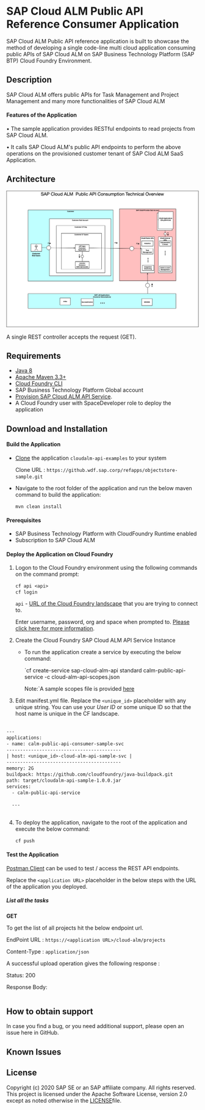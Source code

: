 # SAP Cloud ALM Public API Reference Consumer Application



SAP Cloud ALM Public API reference application is built to showcase the method of developing a single code-line multi cloud application consuming public APIs  of SAP Cloud ALM on SAP Business Technology Platform (SAP BTP) Cloud Foundry Environment.

## Description
SAP Cloud ALM offers public APIs for Task Management and Project Management and many more functionalities of SAP Cloud ALM
#### Features of the Application

•	The sample application provides RESTful endpoints to read projects from SAP Cloud ALM.

•	It calls SAP Cloud ALM's  public API endpoints to perform the above operations on the provisioned customer tenant of SAP Clod ALM SaaS Application. 

## Architecture

![Alt text](./documents/cloud-alm-api-sample-architecture.jpg "Architecture")

A single REST controller accepts the request (GET).


## Requirements
- [Java 8](https://www.oracle.com/technetwork/java/javase/downloads/jdk8-downloads-2133151.html)
- [Apache Maven 3.3+](https://maven.apache.org/download.cgi)
- [Cloud Foundry CLI](https://github.com/cloudfoundry/cli#downloads)
- SAP Business Technology Platform Global account
- [Provision SAP Cloud ALM API Service](https://discovery-center.cloud.sap/#/serviceCatalog/object-store-service). 
- A Cloud Foundry user with SpaceDeveloper role to deploy the application

## Download and Installation

#### Build the Application
- [Clone](https://help.github.com/articles/cloning-a-repository/) the application `cloudalm-api-examples` to your system

   Clone URL :  `https://github.wdf.sap.corp/refapps/objectstore-sample.git`
- Navigate to the root folder of the application and run the below maven command to build the application:
  ```
  mvn clean install
  ```

#### Prerequisites
- SAP Business Technology Platform with CloudFoundry Runtime enabled
- Subscription to SAP Cloud ALM
#### Deploy the Application on Cloud Foundry

  1. Logon to the Cloud Foundry environment using the following commands on the command prompt:
     ```
     cf api <api>
     cf login
     ```
     `api` - [URL of the Cloud Foundry landscape](https://help.sap.com/viewer/65de2977205c403bbc107264b8eccf4b/Cloud/en-US/350356d1dc314d3199dca15bd2ab9b0e.html) that you are trying to connect to.
        
     Enter username, password, org and space when prompted to. [Please click here for more information](https://help.sap.com/viewer/65de2977205c403bbc107264b8eccf4b/Cloud/en-US/75125ef1e60e490e91eb58fe48c0f9e7.html#loio4ef907afb1254e8286882a2bdef0edf4).
    
    
  
  2. Create the Cloud Foundry SAP Cloud ALM API  Service Instance

     - To run the application create a service by executing the below command:

       `cf create-service sap-cloud-alm-api standard calm-public-api-service -c cloud-alm-api-scopes.json
        
        Note:`A sample scopes file is provided [here](https://github.com/SAP-samples/cloud-alm-api-examples/blob/main/applications/calm-api-consumer-java-sample/cloud-alm-api-scopes.json)

     

  3. Edit manifest.yml file. Replace the `<unique_id>` placeholder with any unique string. You can use your *User ID* or some unique ID so that the host name is unique in the CF landscape. 
  ~~~
  
  ---
applications:
- name: calm-public-api-consumer-sample-svc
  ------------------------------------------
 | host: <unique_id>-cloud-alm-api-sample-svc |
  ------------------------------------------
  memory: 2G
  buildpack: https://github.com/cloudfoundry/java-buildpack.git
  path: target/cloudalm-api-sample-1.0.0.jar
  services:
    - calm-public-api-service

    ---
        
  ~~~

  4. To deploy the application, navigate to the root of the application and execute the below command:
     ```
     cf push
     ```

#### Test the Application

[Postman Client](https://www.getpostman.com/apps) can be used to test / access the REST API endpoints.

Replace the `<application URL>` placeholder in the below steps with the URL of the application you deployed. 




##### List all the tasks

<b>GET</b>

To get the list of all projects  hit the below endpoint url.

EndPoint URL :   `https://<application URL>/cloud-alm/projects`

Content-Type : `application/json`

A successful upload operation gives the following response :

Status: 200

Response Body:
~~~

~~~

## How to obtain support

In case you find a bug, or you need additional support, please open an issue here in GitHub.

## Known Issues

## License

Copyright (c) 2020 SAP SE or an SAP affiliate company. All rights reserved. This project is licensed under the Apache Software License, version 2.0 except as noted otherwise in the [LICENSE](LICENSES/Apache-2.0.txt)file.
